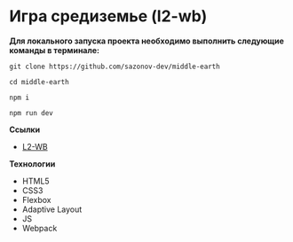 # Игра средиземье (l2-wb)

**Для локального запуска проекта необходимо выполнить следующие команды в терминале:**
```
git clone https://github.com/sazonov-dev/middle-earth
```
```
cd middle-earth
```
```
npm i
```
```
npm run dev
```

**Ссылки**

* [L2-WB](https://sazonov-dev.github.io/middle-earth/)

**Технологии**

* HTML5
* CSS3
* Flexbox
* Adaptive Layout
* JS
* Webpack
